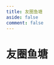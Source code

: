 ```yaml
---
title: 友圈鱼塘
aside: false
comment: false
---
```


# 友圈鱼塘

<div class="friend-circle-container">
  <div class="root-container">
      <div id="friend-circle-lite-root"></div>
  </div>
</div>

<style>
.friend-circle-container {
    font-family: Arial, sans-serif;
    display: flex;
    flex-direction: column;
    justify-content: center;
    align-items: center;
    min-height: 100vh;
    margin: 0;
    overflow-y: scroll;
    overflow-x: hidden;
}
.root-container {
    width: 100%;
    margin-top: 40px;
    max-width: 1100px;
}
@media (max-width: 1200px) {
    .root-container {
        max-width: 95%;
        margin-top: 20px;
    }
}
</style>

<script setup>
import { onMounted } from 'vue'

onMounted(() => {
    // 设置 UserConfig 配置，避免页面加载时未定义
    if (typeof window.UserConfig === 'undefined') {
        window.UserConfig = {
            private_api_url: 'https://friend.xingji.fun/',
            page_turning_number: 20,
            error_img: 'https://cdn.bsgun.cn/Hexo-static/img/error-404.avif'
        }
    }

    // 动态加载 fclite.js 并确保初始化
    const script = document.createElement('script');
    script.src = "/js/fclite.js";
    script.defer = true;
    script.onload = () => {
        // 确保 fclite.js 初始化完成
        if (typeof window.FriendCircleLite !== 'undefined') {
            window.FriendCircleLite.init();
        }
    };
    document.body.appendChild(script);
})
</script>

<link rel="stylesheet" href="/css/fclite.css">
